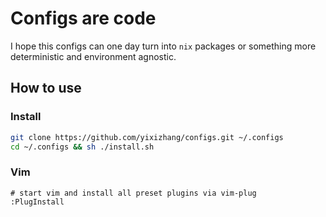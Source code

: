# Configs are code

I hope this configs can one day turn into `nix` packages or something more deterministic and environment agnostic.
 
## How to use


### Install

 ```bash
 git clone https://github.com/yixizhang/configs.git ~/.configs
 cd ~/.configs && sh ./install.sh
 ```

### Vim

 ```
 # start vim and install all preset plugins via vim-plug
 :PlugInstall
 ```

